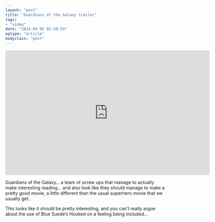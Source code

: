 ```yaml
---
layout: "post"
title: "Guardians of the Galaxy trailer"
tags: 
- "video"
date: "2014-04-05 02:38:54"
ogtype: "article"
bodyclass: "post"
---
```


<span class="embed-youtube" style="text-align:center; display: block;"><iframe allowfullscreen="true" class="youtube-player" frameborder="0" height="390" src="http://www.youtube.com/embed/b3isCLVghoI?version=3&rel=1&fs=1&showsearch=0&showinfo=1&iv_load_policy=1&wmode=transparent" type="text/html" width="640"></iframe></span>

Guardians of the Galaxy… a team of screw ups that manage to actually make interesting reading… and also look like they should manage to make a pretty good movie, a little different than the usual superhero movie that we usually get..

This looks like it should be pretty interesting, and you can’t really argue about the use of Blue Suede’s Hooked on a feeling being included…
